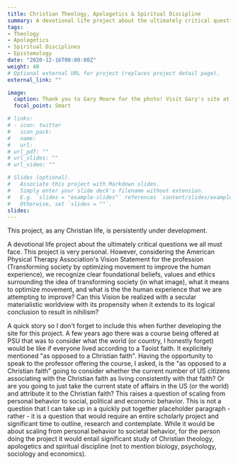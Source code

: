 ```yaml
---
title: Christian Theology, Apologetics & Spiritual Discipline
summary: A devotional life project about the ultimately critical questions we all must face
tags:
- Theology
- Apologetics
- Spiritual Disciplines
- Epistemology
date: "2020-12-16T00:00:00Z"
weight: 40
# Optional external URL for project (replaces project detail page).
external_link: ""

image:
  caption: Thank you to Gary Moore for the photo! Visit Gary's site at [**My Evensong.com**](https://www.myevensong.com/)
  focal_point: Smart

# links:
# - icon: twitter
#   icon_pack: 
#   name: 
#   url: 
# url_pdf: ""
# url_slides: ""
# url_video: ""

# Slides (optional).
#   Associate this project with Markdown slides.
#   Simply enter your slide deck's filename without extension.
#   E.g. `slides = "example-slides"` references `content/slides/example-slides.md`.
#   Otherwise, set `slides = ""`.
slides: 
---
```

This project, as any Christian life, is persistently under development.

A devotional life project about the ultimately critical questions we all must face. This project is very personal. However, considering the American Physical Therapy Association's Vision Statement for the profession (Transforming society by optimizing movement to improve the human experience), we recognize clear foundational beliefs, values and ethics surrounding the idea of transforming society (in what image), what it means to optimize movement, and what is the the human experience that we are attempting to improve? Can this Vision be realized with a secular materialistic worldview with its propensity when it extends to its logical conclusion to result in nihilism? 

A quick story so I don't forget to include this when further developing the site for this project. A few years ago there was a course being offered at PSU that was to consider what the world (or country, I honestly forget) would be like if everyone lived according to a Taoist faith. It explicitely mentioned "as opposed to a Christian faith". Having the opportunity to speak to the professor offering the course, I asked, is the "as opposed to a Christian faith" going to consider whether the current number of US citizens associating with the Christian faith as living consistently with that faith? Or are you going to just take the current state of affairs in the US (or the world) and attribute it to the Christian faith? This raises a question of scaling from personal behavior to social, political and economic behavior. This is not a question that I can take up in a quickly put together placeholder paragraph - rather - it is a question that would require an entire scholarly project and significant time to outline, research and contemplate. While it would be about scaling from personal behavior to societal behavior, for the person doing the project it would entail significant study of Christian theology, apologetics and spiritual discipline (not to mention biology, psychology, sociology and economics). 
